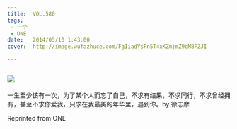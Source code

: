 ```yaml
---
title:	VOL.580
tags:
 - 一个
 - ONE
date:	2014/05/10 1:43:00
cover:	http://image.wufazhuce.com/FgIiadYsFn5T4xKZmjmZ9qM8FZJI

---
```

![](http://image.wufazhuce.com/FgIiadYsFn5T4xKZmjmZ9qM8FZJI)
---

一生至少该有一次，为了某个人而忘了自己，不求有结果，不求同行，不求曾经拥有，甚至不求你爱我，只求在我最美的年华里，遇到你。by 徐志摩
 
Reprinted from ONE
